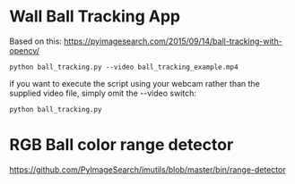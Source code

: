 # Wall Ball Tracking App

Based on this: https://pyimagesearch.com/2015/09/14/ball-tracking-with-opencv/



```
python ball_tracking.py --video ball_tracking_example.mp4
```

if you want to execute the script using your webcam rather than the supplied video file, simply omit the --video
switch:
```
python ball_tracking.py
```


# RGB Ball color range detector

https://github.com/PyImageSearch/imutils/blob/master/bin/range-detector

